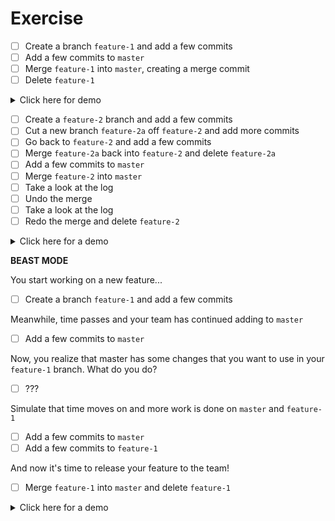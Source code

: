 # Exercise

- [ ] Create a branch `feature-1` and add a few commits
- [ ] Add a few commits to `master`
- [ ] Merge `feature-1` into `master`, creating a merge commit
- [ ] Delete `feature-1`

<details><summary>Click here for demo</summary>

https://s5.gifyu.com/images/demo1b66699b192afebe.md.gif

</details>

- [ ] Create a `feature-2` branch and add a few commits
- [ ] Cut a new branch `feature-2a` off `feature-2` and add more commits
- [ ] Go back to `feature-2` and add a few commits
- [ ] Merge `feature-2a` back into `feature-2` and delete `feature-2a`
- [ ] Add a few commits to `master`
- [ ] Merge `feature-2` into `master`
- [ ] Take a look at the log
- [ ] Undo the merge
- [ ] Take a look at the log
- [ ] Redo the merge and delete `feature-2`

<details><summary>Click here for a demo</summary>

https://s5.gifyu.com/images/demo46e6eca1b644c84a.md.gif

</details>

**BEAST MODE**

You start working on a new feature...

- [ ] Create a branch `feature-1` and add a few commits

Meanwhile, time passes and your team has continued adding to `master`

- [ ] Add a few commits to `master`

Now, you realize that master has some changes that you want to use in your `feature-1` branch. What do you do?

- [ ] ???

Simulate that time moves on and more work is done on `master` and `feature-1`

- [ ] Add a few commits to `master`
- [ ] Add a few commits to `feature-1`

And now it's time to release your feature to the team!

- [ ] Merge `feature-1` into `master` and delete `feature-1`

<details><summary>Click here for a demo</summary>

https://s5.gifyu.com/images/demoad539c55307d0f49.md.gif

</details>
